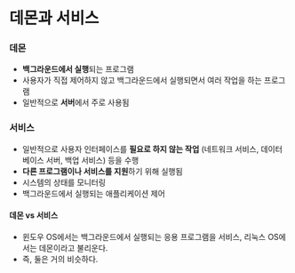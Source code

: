 # 데몬과 서비스
### 데몬
- **백그라운드에서 실행**되는 프로그램
- 사용자가 직접 제어하지 않고 백그라운드에서 실행되면서 여러 작업을 하는 프로그램
- 일반적으로 **서버**에서 주로 사용됨

### 서비스
- 일반적으로 사용자 인터페이스를 **필요로 하지 않는 작업** (네트워크 서비스, 데이터베이스 서버, 백업 서비스) 등을 수행
- **다른 프로그램이나 서비스를 지원**하기 위해 실행됨
- 시스템의 상태를 모니터링
- 백그라운드에서 실행되는 애플리케이션 제어

#### 데몬 vs 서비스
- 윈도우 OS에서는 백그라운드에서 실행되는 응용 프로그램을 서비스, 리눅스 OS에서는 데몬이라고 불리운다.
- 즉, 둘은 거의 비슷하다.
